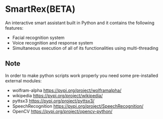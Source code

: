 # SmartRex(BETA)
An interactive smart assistant built in Python and it contains the following features:
- Facial recognition system 
- Voice recognition and response system
- Simultaneous execution of all of its functionalities using multi-threading

## Note
In order to make python scripts work properly you need some pre-installed external modules:
- wolfram-alpha  https://pypi.org/project/wolframalpha/
- wikipedia  https://pypi.org/project/wikipedia/
- pyttsx3 https://pypi.org/project/pyttsx3/
- SpeechRecognition https://pypi.org/project/SpeechRecognition/
- OpenCV https://pypi.org/project/opencv-python/
